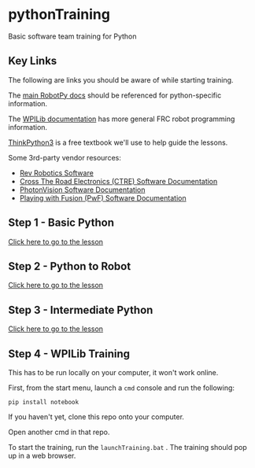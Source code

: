 # pythonTraining
Basic software team training for Python

## Key Links

The following are links you should be aware of while starting training.

The [main RobotPy docs](https://robotpy.readthedocs.io/projects/pyfrc/en/stable/index.html) should be referenced for python-specific information.

The [WPILib documentation](https://docs.wpilib.org/en/stable/index.html) has more general FRC robot programming information.

[ThinkPython3](https://greenteapress.com/thinkpython/thinkpython.pdf) is a free textbook we'll use to help guide the lessons.

Some 3rd-party vendor resources:

 * [Rev Robotics Software](https://www.revrobotics.com/software/)
 * [Cross The Road Electronics (CTRE) Software Documentation](https://v5.docs.ctr-electronics.com/en/stable/)
 * [PhotonVision Software Documentation](https://docs.photonvision.org/en/latest/)
 * [Playing with Fusion (PwF) Software Documentation](https://www.playingwithfusion.com/docview.php?docid=1205)

## Step 1 - Basic Python

[Click here to go to the lesson](https://colab.research.google.com/github/RobotCasserole1736/pythonTraining/blob/main/basicPython.ipynb)

## Step 2 - Python to Robot

[Click here to go to the lesson](https://colab.research.google.com/github/RobotCasserole1736/pythonTraining/blob/main/pythonToRobot.ipynb)

## Step 3 - Intermediate Python

[Click here to go to the lesson](https://colab.research.google.com/github/RobotCasserole1736/pythonTraining/blob/main/intermediatePython.ipynb)

## Step 4 - WPILib Training

This has to be run locally on your computer, it won't work online.

First, from the start menu, launch a `cmd` console and run the following:

`pip install notebook`

If you haven't yet, clone this repo onto your computer.

Open another cmd in that repo.

To start the training, run the `launchTraining.bat` . The training should pop up in a web browser.

